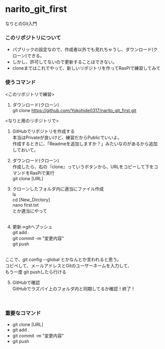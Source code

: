 # narito_git_first
なりとのGit入門

### このリポジトリについて
- パブリックの設定なので、作成者以外でも見れちゃうし、ダウンロード(クローン)できる。
- しかし、許可してないので更新することはできない。
- cloneまではこれでやって、新しいリポジトリを作ってRasPiで練習してみて

### 使うコマンド
<このリポジトリで練習><br>
1. ダウンロード(クローン)<br>
git clone https://github.com/Yokohide0317/narito_git_first.git


<なりと用のリポジトリで>
1. GitHubでリポジトリを作成する<br>
本当はPrivateが良いけど、練習だからPublicでいいよ。<br>
作成するときに、「Readmeを追加しますか？」みたいなのがあるから追加しておいて。

2. ダウンロード(クローン)<br>
作成したら、右の『clone』っていうボタンから、URLをコピーして下をコマンドをRasPiで実行<br>
git clone [URL]

3. クローンしたフォルダ内に適当にファイル作成<br>
ls<br>
cd [New_Dirctory]<br>
nano first.txt<br>
とか適当にやって<br><br>

4. 更新→gitへプッシュ<br>
git add .<br>
git commit -m "変更内容"<br>
git push<br><br>

ここで、git config --global とかなんとか言われると思う。<br>
コピペして、メールアドレスとGitのユーザーネームを入力して、<br>
もう一度 git pushしたら行ける<br>

5. GitHubで確認<br>
GitHubでラズパイ上のフォルダ内と同期してるか確認！終了！<br><br><br>

### 重要なコマンド
- git clone [URL]
- git add .
- git commit -m "変更内容"
- git push

